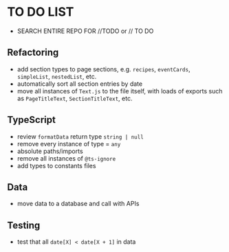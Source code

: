 # TO DO LIST

- SEARCH ENTIRE REPO FOR //TODO or // TO DO

## Refactoring

- add section types to page sections, e.g. `recipes`, `eventCards`, `simpleList`, `nestedList`, etc.
- automatically sort all section entries by date
- move all instances of `Text.js` to the file itself, with loads of exports such as `PageTitleText`, `SectionTitleText`, etc.

## TypeScript

- review `formatData` return type `string | null`
- remove every instance of type = `any`
- absolute paths/imports
- remove all instances of `@ts-ignore`
- add types to constants files

## Data

- move data to a database and call with APIs

## Testing

- test that all `date[X] < date[X + 1]` in data
